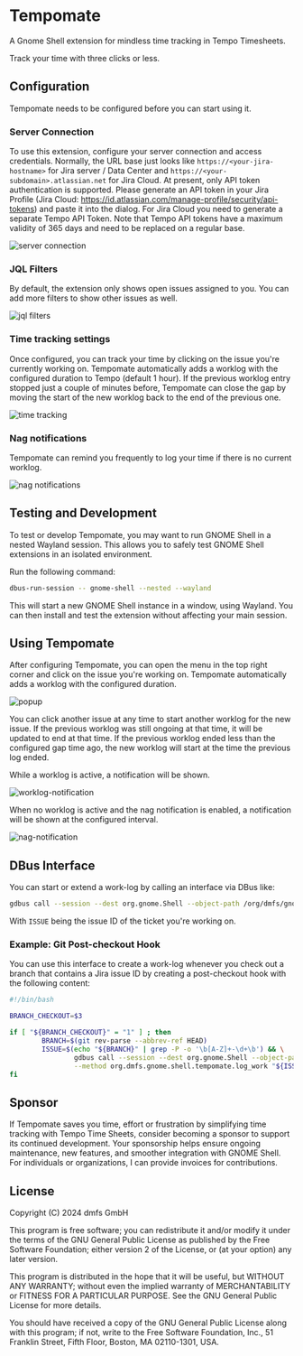 # Tempomate

A Gnome Shell extension for mindless time tracking in Tempo Timesheets.

Track your time with three clicks or less.

## Configuration

Tempomate needs to be configured before you can start using it.

### Server Connection

To use this extension, configure your server connection and access credentials. Normally, the URL base just looks like
`https://<your-jira-hostname>` for Jira server / Data Center and `https://<your-subdomain>.atlassian.net` for Jira Cloud.
At present, only API token authentication
is supported. Please generate an API token in your Jira Profile (Jira Cloud: https://id.atlassian.com/manage-profile/security/api-tokens) and paste it into the dialog.
For Jira Cloud you need to generate a separate Tempo API Token. Note that Tempo API tokens have a maximum validity of 365 days and need to be replaced on a regular base.

![server connection](https://github.com/dmfs/tempomate/blob/main/screenshots/server-connection.png?raw=true)

### JQL Filters

By default, the extension only shows open issues assigned to you. You can add more filters to show other issues as well.

![jql filters](https://github.com/dmfs/tempomate/blob/main/screenshots/jql-filters.png?raw=true)

### Time tracking settings

Once configured, you can track your time by clicking on the issue you're currently working on. Tempomate automatically
adds a worklog with the configured duration to Tempo (default 1 hour). If the previous worklog entry stopped just a
couple of minutes before, Tempomate can close the gap by moving the start of the new worklog back to the end of the
previous one.

![time tracking](https://github.com/dmfs/tempomate/blob/main/screenshots/time-tracking.png?raw=true)

### Nag notifications

Tempomate can remind you frequently to log your time if there is no current worklog.

![nag notifications](https://github.com/dmfs/tempomate/blob/main/screenshots/nag-notifications.png?raw=true)

## Testing and Development

To test or develop Tempomate, you may want to run GNOME Shell in a nested Wayland session. This allows you to safely test GNOME Shell extensions in an isolated environment.

Run the following command:

```bash
dbus-run-session -- gnome-shell --nested --wayland
```

This will start a new GNOME Shell instance in a window, using Wayland. You can then install and test the extension without affecting your main session.

## Using Tempomate

After configuring Tempomate, you can open the menu in the top right corner and click on the issue you're working on.
Tempomate automatically adds a worklog with the configured duration.

![popup](https://github.com/dmfs/tempomate/blob/main/screenshots/popup.png?raw=true)

You can click another issue at any time to start another worklog for the new issue. If the previous worklog was still
ongoing at that time, it will be updated to end at that time. If the previous worklog ended less than the configured gap
time ago, the new worklog will start at the time the previous log ended.

While a worklog is active, a notification will be shown.

![worklog-notification](https://github.com/dmfs/tempomate/blob/main/screenshots/worklog-notification.png?raw=true)

When no worklog is active and the nag notification is enabled, a notification will be shown at the configured interval.

![nag-notification](https://github.com/dmfs/tempomate/blob/main/screenshots/nag-notification.png?raw=true)

## DBus Interface

You can start or extend a work-log by calling an interface via DBus like:

```bash
gdbus call --session --dest org.gnome.Shell --object-path /org/dmfs/gnome/shell/tempomate --method org.dmfs.gnome.shell.tempomate.log_work ISSUE
```

With `ISSUE` being the issue ID of the ticket you're working on.

### Example: Git Post-checkout Hook

You can use this interface to create a work-log whenever you check out a branch that contains a Jira issue ID by
creating a post-checkout hook with the following content:

```bash
#!/bin/bash

BRANCH_CHECKOUT=$3

if [ "${BRANCH_CHECKOUT}" = "1" ] ; then
        BRANCH=$(git rev-parse --abbrev-ref HEAD)
        ISSUE=$(echo "${BRANCH}" | grep -P -o '\b[A-Z]+-\d+\b') && \
                gdbus call --session --dest org.gnome.Shell --object-path /org/dmfs/gnome/shell/tempomate \
                --method org.dmfs.gnome.shell.tempomate.log_work "${ISSUE}" > /dev/null || true
fi
```

## Sponsor

If Tempomate saves you time, effort or frustration by simplifying time tracking with Tempo Time Sheets, consider
becoming a sponsor to support its continued development. Your sponsorship helps ensure ongoing maintenance, 
new features, and smoother integration with GNOME Shell. For individuals or organizations, I can provide invoices
for contributions.

## License

Copyright (C) 2024 dmfs GmbH

This program is free software; you can redistribute it and/or modify it under the terms of the GNU General Public
License as published by the Free Software Foundation; either version 2 of the License, or (at your option) any later
version.

This program is distributed in the hope that it will be useful, but WITHOUT ANY WARRANTY; without even the implied
warranty of MERCHANTABILITY or FITNESS FOR A PARTICULAR PURPOSE. See the GNU General Public License for more details.

You should have received a copy of the GNU General Public License along with this program; if not, write to the Free
Software Foundation, Inc., 51 Franklin Street, Fifth Floor, Boston, MA 02110-1301, USA.


